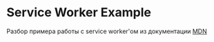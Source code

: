 # Service Worker Example

Разбор примера работы с service worker'ом из документации [MDN][1]

[1]: https://developer.mozilla.org/ru/docs/Web/API/Service_Worker_API/Using_Service_Workers 'Ссылка на MDN'
